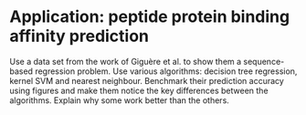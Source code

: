 # Application: peptide protein binding affinity prediction

Use a data set from the work of Giguère et al. to show them a sequence-based regression problem. Use various algorithms: decision tree regression, kernel SVM and nearest neighbour. Benchmark their prediction accuracy using figures and make them notice the key differences between the algorithms. Explain why some work better than the others.